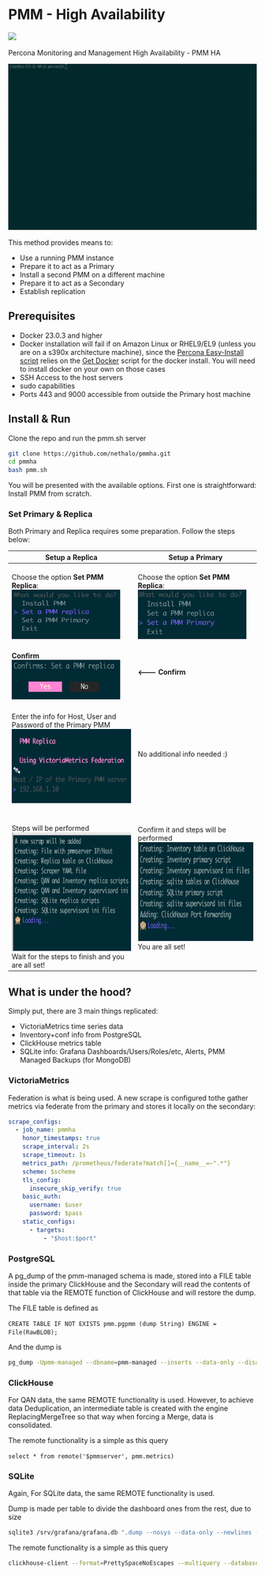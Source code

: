 # PMM - High Availability
![](https://www.percona.com/wp-content/uploads/2023/01/Groupdocs-icons-3.svg)

Percona Monitoring and Management High Availability - PMM HA 

![](https://github.com/nethalo/pmmha/blob/513e4000a4fc73251b495e475d00fcc7eb708219/replica.gif)

This method provides means to:

- Use a running PMM instance
- Prepare it to act as a Primary
- Install a second PMM on a different machine
- Prepare it to act as a Secondary
- Establish replication

## Prerequisites

- Docker 23.0.3 and higher
- Docker installation will fail if on Amazon Linux or RHEL9/EL9 (unless you are on a s390x architecture machine), since the [Percona Easy-Install script](https://docs.percona.com/percona-monitoring-and-management/setting-up/server/easy-install.html) relies on the [Get Docker](https://get.docker.com/) script for the docker install. You will need to install docker on your own on those cases
- SSH Access to the host servers
- sudo capabilities
- Ports 443 and 9000 accessible from outside the Primary host machine

## Install & Run

Clone the repo and run the pmm.sh server

```bash
git clone https://github.com/nethalo/pmmha.git
cd pmmha
bash pmm.sh
```
You will be presented with the available options. First one is straightforward: Install PMM from scratch.

### Set Primary & Replica

Both Primary and Replica requires some preparation. Follow the steps below:

| Setup a Replica | Setup a Primary
|------|------|
|    <br>Choose the option **Set PMM Replica**:<br> <img src="media/setpmmreplica.png" alt="Set Replica" width="220" height="100" /> |   <br>Choose the option **Set PMM Replica**:<br><img src="media/setpmmprimary.png" alt="Set Primary" width="220" height="100" /> | 
|    <br>**Confirm**<br><img src="media/confirmset.png" alt="Confirm Replica" width="220" height="80" /><br> | **<--- Confirm** | 
|    <br>Enter the info for Host, User and Password of the Primary PMM<br><img src="media/inputexample.png" alt="Input" width="300" height="150" /> | No additional info needed :) | 
|    <br><br>Steps will be performed<br><img src="media/replicasteps.png" alt="Primary Steps" width="400" height="240" /> <br>Wait for the steps to finish and you are all set!<br>    |    Confirm it and steps will be performed<br><img src="media/primarysteps.png" alt="Primary Steps" width="400" height="200" /> <br>You are all set!   |

## What is under the hood?

Simply put, there are 3 main things replicated: 

- VictoriaMetrics time series data
- Inventory+conf info from PostgreSQL
- ClickHouse metrics table
- SQLite info: Grafana Dashboards/Users/Roles/etc, Alerts, PMM Managed Backups (for MongoDB)

### VictoriaMetrics

Federation is what is being used. A new scrape is configured tothe gather metrics via federate from the primary and stores it locally on the secondary:

```yaml
scrape_configs:
  - job_name: pmmha
    honor_timestamps: true
    scrape_interval: 2s
    scrape_timeout: 1s
    metrics_path: /prometheus/federate?match[]={__name__=~".*"}
    scheme: $scheme
    tls_config:
      insecure_skip_verify: true
    basic_auth:
      username: $user
      password: $pass
    static_configs:
      - targets:
          - "$host:$port"
```

### PostgreSQL

A pg_dump of the pmm-managed schema is made, stored into a FILE table inside the primary ClickHouse and the Secondary will read the contents of that table via the REMOTE function of ClickHouse and will restore the dump.

The FILE table is defined as

`CREATE TABLE IF NOT EXISTS pmm.pgpmm (dump String) ENGINE = File(RawBLOB);`

And the dump is

```bash
pg_dump -Upmm-managed --dbname=pmm-managed --inserts --data-only --disable-triggers > /srv/clickhouse/data/pmm/pgpmm/data.RawBLOB
```

### ClickHouse

For QAN data, the same REMOTE functionality is used. However, to achieve data Deduplication, an intermediate table is created with the engine ReplacingMergeTree so that way when forcing a Merge, data is consolidated. 

The remote functionality is a simple as this query

`select * from remote('$pmmserver', pmm.metrics)`

### SQLite

Again, For SQLite data, the same REMOTE functionality is used.

Dump is made per table to divide the dashboard ones from the rest, due to size

```bash
sqlite3 /srv/grafana/grafana.db ".dump --nosys --data-only --newlines --preserve-rowids dashboard dashboard_version" > /srv/clickhouse/data/pmm/sqlitedash/data.RawBLOB
```

The remote functionality is a simple as this query

```bash
clickhouse-client --format=PrettySpaceNoEscapes --multiquery --database pmm --query="SET output_format_pretty_max_rows=10000000000000; SET output_format_pretty_max_column_pad_width=10; SET output_format_pretty_max_value_width=100000000; select * from remote('$pmmserver', pmm.sqlitedash)"
```
